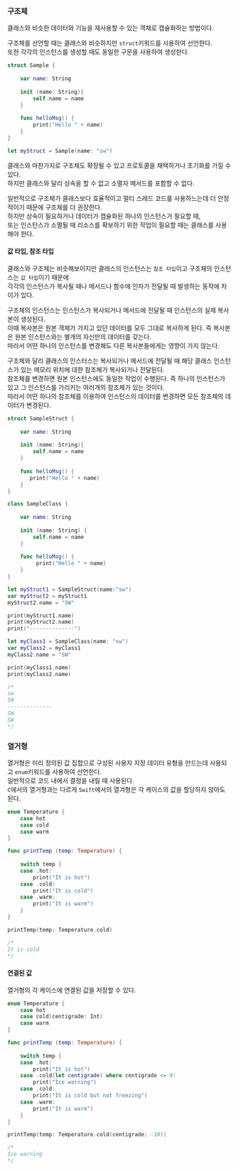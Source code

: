 ### 구조체

클래스와 비슷한 데이터와 기능을 재사용할 수 있는 객체로 캡슐화하는 방법이다.   

구조체를 선언할 때는 클래스와 비슷하지만 `struct`키워드를 사용하여 선언한다.   
또한 각각의 인스턴스를 생성할 때도 동일한 구문을 사용하여 생성한다.   
```swift
struct Sample {
    
    var name: String
    
    init (name: String){
        self.name = name
    }
    
    func helloMsg() {
        print("Hello " + name)
    }
}

let myStruct = Sample(name: "sw")
```
클래스와 마찬가지로 구조체도 확장될 수 있고 프로토콜을 채택하거나 초기화를 가질 수 있다.   
하지만 클래스와 달리 상속을 할 수 없고 소멸자 메서드를 포함할 수 없다.


일반적으로 구조체가 클래스보다 효율적이고 멀티 스레드 코드를 사용하느는데 더 안정적이기 때문에 구조체를 더 권장한다.   
하지만 상속이 필요하거나 데이터가 캡슐화된 하나의 인스턴스가 필요할 때,   
또는 인스턴스가 소멸될 때 리소스를 확보하기 위한 작업이 필요할 때는 클래스를 사용해야 한다.   

#### 값 타입, 참조 타입

클래스와 구조체는 비슷해보이지만 클래스의 인스턴스는 `참조 타입`이고 구조체의 인스턴스는 `값 타입`이기 때문에   
각각의 인스턴스가 복사될 때나 메서드나 함수에 인자가 전달될 때 발생하는 동작에 차이가 있다.   

구조체의 인스턴스는 인스턴스가 복사되거나 메서드에 전달될 때 인스턴스의 실제 복사본이 생성된다.   
이때 복사본은 원본 객체가 가지고 있던 데이터를 모두 그대로 복사하게 된다. 즉 복사본은 원본 인스턴스와는 별개의 자신만의 데이터를 갖는다.   
따라서 어떤 하나의 인스턴스를 변경해도 다른 복사본들에게는 영향이 가지 않는다.   

구조체와 달리 클래스의 인스터스는 복사되거나 메서드에 전달될 때 해당 클래스 인스턴스가 있는 메모리 위치에 대한 참조체가 복사되거나 전달된다.   
참조체를 변경하면 원본 인스턴스에도 동일한 작업이 수행된다. 즉 하나의 인스턴스가 있고 그 인스턴스를 가리키는 여러개의 참조체가 있는 것이다.   
따라서 어떤 하나의 참조체를 이용하여 인스턴스의 데이터를 변경하면 모든 참조체의 데이터가 변경된다.

```swift
struct SampleStruct {
    
    var name: String
    
    init (name: String){
        self.name = name
    }
    
    func helloMsg() {
       print("Hello " + name)
    }
}

class SampleClass {
    
    var name: String
    
    init (name: String) {
        self.name = name
    }
    
    func helloMsg() {
         print("Hello " + name)
    }
}

let myStruct1 = SampleStruct(name:"sw")
var myStruct2 = myStruct1
myStruct2.name = "SW"

print(myStruct1.name)
print(myStruct2.name)
print("--------------")

let myClass1 = SampleClass(name: "sw")
var myClass2 = myClass1
myClass2.name = "SW"

print(myClass1.name)
print(myClass2.name)

/*
sw
SW
--------------
SW
SW
*/
```

### 열거형

열거형은 미리 정의된 값 집합으로 구성된 사용자 지정 데이터 유형을 만드는데 사용되고 `enum`키워드를 사용하여 선언한다.   
일반적으로 코드 내에서 결정을 내릴 때 사용된다.   
`C`에서의 열거형과는 다르게 `Swift`에서의 열겨형은 각 케이스의 값을 할당하지 않아도 된다.   
```swift
enum Temperature {
    case hot
    case cold
    case warm
}

func printTemp (temp: Temperature) {
    
    switch temp {
    case .hot: 
        print("It is hot")
    case .cold:
        print("It is cold")
    case .warm:
        print("It is warm")
    }
}

printTemp(temp: Temperature.cold)

/*
It is cold
*/
```

#### 연결된 값

열거형의 각 케이스에 연결된 값을 저장할 수 있다.   
```swift
enum Temperature {
    case hot
    case cold(centigrade: Int)
    case warm
}

func printTemp (temp: Temperature) {
    
    switch temp {
    case .hot: 
        print("It is hot")
    case .cold(let centigrade) where centigrade <= 0:
        print("Ice warning")
    case .cold:
        print("It is cold but not freezing")
    case .warm:
        print("It is warm")
    }
}

printTemp(temp: Temperature.cold(centigrade: -10))

/*
Ice warning
*/
```

